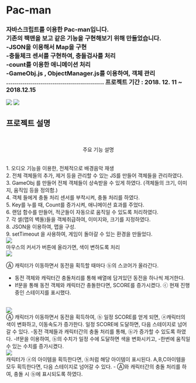 <h1>Pac-man</h1>
<h3>
자바스크립트를 이용한 Pac-man입니다.
<br>기존의 팩맨을 보고 같은 기능을 구현해보기 위해 만들었습니다.
<br>-JSON을 이용해서 Map을 구현
<br>-충돌체크 센서를 구현하여, 충돌검사를 처리
<br>-count를 이용한 애니메이션 처리
<br>-GameObj.js , ObjectManager.js를 이용하여, 객체 관리
.................................................
 프로젝트 기간 : 2018. 12. 11 ~ 2018.12.15
</h3>

<img src="https://postfiles.pstatic.net/MjAxOTA1MTNfMTA0/MDAxNTU3NzE0NDQ3MDY3.xNy6VUKCnGk6GW1j6e0DVC7mCnhnAmsEVe1AykGjKp8g.K9vTD8_FIu5ZPBHNjQdlQJqRlbnOeUy6gkflZlZ1bOYg.PNG.wjddydwndi/image.png?type=w773">
<img src="https://postfiles.pstatic.net/MjAxOTA1MTNfMjMw/MDAxNTU3NzE0NDU1NzU3.PQgFjQOZVE3hKsigo0ucM1mUyl3OxeiFzgxZe0V3LS4g.TC4ZPo1EcbENe4mPkMKhwKCtEcjKytMC6IDxhmqy3tgg.PNG.wjddydwndi/image.png?type=w773">

<h2> 프로젝트 설명 </h2>
<br>
		<p style="text-align:center">	주요 기능 설명</p>
<br>
1. 오디오 기능을 이용한, 전체적으로 배경음악 재생
<br>
2. 전체 객체들의 추가, 제거 등을 관리할 수 있는 JS를 만들어 객체들을 관리하였다.
<br>
3. GameObj 를 만들어 전체 객체들이 상속받을 수 있게 하였다.
	 (객체들의 크기, 이미지, 움직임 등을 정의함.)
<br>
4. 객체 들에게 충돌 처리 센서를 부착시켜, 충돌 처리를 하였다.
<br>
5. Key를 누를 때, Count를 증가시켜, 애니메이션 효과를 주었다.
<br>
6. 랜덤 함수를 만들어, 적군들이 자동으로 움직일 수 있도록 처리하였다.
<br>
7. 각 셀(맵의 벽돌)들을 객체취급하여, 이미지와, 크기를 지정하였다.
<br>
8. JSON을 이용하여, 맵을 구성.
<br>
9. setTimeout 을 사용하여, 게임이 돌아갈 수 있는 환경을 만들었다.
<br>

<img src="https://postfiles.pstatic.net/MjAxOTA1MTNfMjk1/MDAxNTU3NzE0NTY2MzUx.wUb7vSx0QVchn7FYLvODWxoio3X5odAZz9JyxXrcIcgg.UEO4L0xS5H5vbt9LfcXBEGZXQGtnF6DVk3qONfJCVJ0g.PNG.wjddydwndi/image.png?type=w773">
<br>
마우스의 커서가 버튼에 올라가면, 색이 변하도록 처리
<br>

<img src="https://postfiles.pstatic.net/MjAxOTA1MTNfMjcx/MDAxNTU3NzE0NjA4MDQ1.eOIgteKpqzmlyZ9iy2-VYtSNrv4fX50ovqzhaen5F4Yg.YKLrDrdt0H4yeHuxzHlbpkEBGEqg7g854gc0I4fSRwog.PNG.wjddydwndi/image.png?type=w773">
<br>

Ⓐ 캐릭터가 이동하면서 동전을 획득할 때마다 ⓑ의 스코어가 올라간다.
- 동전 객체와 캐릭터간 충돌처리를 통해 배열에 담겨있던 동전을 하나씩 제거한다.
- If문을 통해 동전 객체와 캐릭터간 충돌한다면, SCORE를 증가시켰다.
ⓒ 현재 진행중인 스테이지를 표시했다.

<br>

<img src="https://postfiles.pstatic.net/MjAxOTA1MTNfMjg2/MDAxNTU3NzE0NjM1MjYz.jB_n7RFNzRDwx7W1WQfeB1GNhAIp8illl3g8QSaSnHwg.Sw0UcDRPVt59WB1lu61f3hgiATdjrYpIDN7G4SRL384g.PNG.wjddydwndi/image.png?type=w773">
<br>
Ⓐ 캐릭터가 이동하면서 동전을 획득하여, ⓑ 일정 SCORE를 얻게 되면, ⓐ캐릭터의 색이 변화하고, 
이동속도가 증가한다.
일정 SCORE에 도달하면, 다음 스테이지로 넘어갈 수 있다.
-동전 객체들과 캐릭터간의 충돌 처리를 통해, ⓑ가 증가할 수 있도록 하였다.
-If문을 이용하여, ⓑ의 수치가 일정 수에 도달하면 색을 변화시키고, 
-한번에 움직일 수 있는 수치를 증가시켰다.

<Br>

<img src="https://postfiles.pstatic.net/MjAxOTA1MTNfMTU3/MDAxNTU3NzE1MTQwNjA5.qM6Me2UIy1K-1wOr1snX9zig_56_ZFGfpzz8-IThnWwg.AAQd1J2a6Qizbsv5aeeUg4JsPZG4zqZlyVO3MoDImWMg.PNG.wjddydwndi/image.png?type=w773">
<br>
캐릭터가 ⓐ의 아이템을 획득한다면, ⓑ처럼 해당 아이템이 표시된다.
A,B,C아이템을 모두 획득한다면, 다음 스테이지로 넘어갈 수 있다.
- Ⓐ와 캐릭터간의 충돌 처리를 하여, 충돌 시 ⓑ에 표시되도록 하였다.


<img src="">
<img src="">
<img src="">
<img src="">
<img src="">
<img src="">
<img src="">
<img src="">
<img src="">
<img src="">
<img src="">
